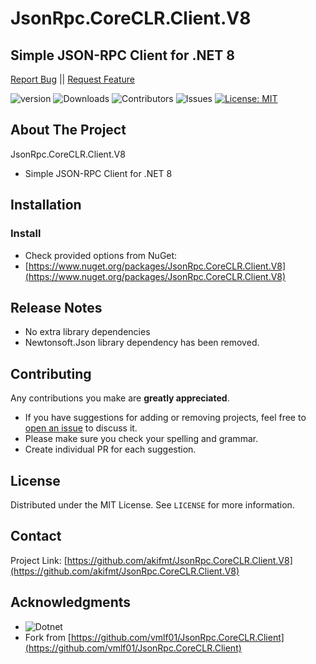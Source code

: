 
# JsonRpc.CoreCLR.Client.V8

## Simple JSON-RPC Client for .NET 8

[Report Bug](https://github.com/akifmt/JsonRpc.CoreCLR.Client.V8/issues) || [Request Feature](https://github.com/akifmt/JsonRpc.CoreCLR.Client.V8/issues)

![version](https://img.shields.io/github/v/release/akifmt/JsonRpc.CoreCLR.Client.V8?color=blue)
![Downloads](https://img.shields.io/github/downloads/akifmt/JsonRpc.CoreCLR.Client.V8/total) ![Contributors](https://img.shields.io/github/contributors/akifmt/JsonRpc.CoreCLR.Client.V8?color=dark-green) ![Issues](https://img.shields.io/github/issues/akifmt/JsonRpc.CoreCLR.Client.V8) [![License: MIT](https://img.shields.io/badge/License-MIT-blue.svg)]()


## About The Project

JsonRpc.CoreCLR.Client.V8
* Simple JSON-RPC Client for .NET 8


## Installation

### Install
  - Check provided options from NuGet:
  - [https://www.nuget.org/packages/JsonRpc.CoreCLR.Client.V8](https://www.nuget.org/packages/JsonRpc.CoreCLR.Client.V8) 



## Release Notes

* No extra library dependencies
* Newtonsoft.Json library dependency has been removed.


## Contributing

Any contributions you make are **greatly appreciated**.
* If you have suggestions for adding or removing projects, feel free to [open an issue](https://github.com/akifmt/JsonRpc.CoreCLR.Client.V8/issues/new) to discuss it.
* Please make sure you check your spelling and grammar.
* Create individual PR for each suggestion.


## License

Distributed under the MIT License. See `LICENSE` for more information.


## Contact

Project Link: [https://github.com/akifmt/JsonRpc.CoreCLR.Client.V8](https://github.com/akifmt/JsonRpc.CoreCLR.Client.V8)


## Acknowledgments

* ![Dotnet](https://img.shields.io/badge/-.NET%208.0-blueviolet?logo=dotnet)
* Fork from [https://github.com/vmlf01/JsonRpc.CoreCLR.Client](https://github.com/vmlf01/JsonRpc.CoreCLR.Client)



